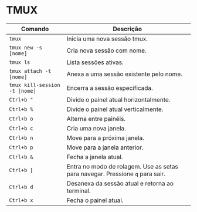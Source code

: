 # TMUX

| Comando               | Descrição                                   |
|-----------------------|---------------------------------------------|
| `tmux`                | Inicia uma nova sessão tmux.                |
| `tmux new -s [nome]`  | Cria nova sessão com nome.                  |
| `tmux ls`             | Lista sessões ativas.                       |
| `tmux attach -t [nome]` | Anexa a uma sessão existente pelo nome.    |
| `tmux kill-session -t [nome]` | Encerra a sessão especificada.          |
| `Ctrl+b "`            | Divide o painel atual horizontalmente.      |
| `Ctrl+b %`            | Divide o painel atual verticalmente.        |
| `Ctrl+b o`            | Alterna entre painéis.                      |
| `Ctrl+b c`            | Cria uma nova janela.                       |
| `Ctrl+b n`            | Move para a próxima janela.                 |
| `Ctrl+b p`            | Move para a janela anterior.                |
| `Ctrl+b &`            | Fecha a janela atual.                       |
| `Ctrl+b [`            | Entra no modo de rolagem. Use as setas para navegar. Pressione `q` para sair. |
| `Ctrl+b d`            | Desanexa da sessão atual e retorna ao terminal. |
| `Ctrl+b x`            | Fecha o painel atual.                       |
